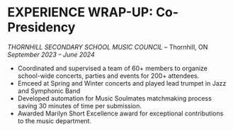 
# EXPERIENCE WRAP-UP: Co-Presidency   
*THORNHILL SECONDARY SCHOOL MUSIC COUNCIL* – Thornhill, ON  
*September 2023 – June 2024*

- Coordinated and supervised a team of 60+ members to organize school-wide concerts, parties and events for 200+ attendees.  
- Emceed at Spring and Winter concerts and played lead trumpet in Jazz and Symphonic Band
- Developed automation for Music Soulmates matchmaking process saving 30 minutes of time per submission.  
- Awarded Marilyn Short Excellence award for exceptional contributions to the music department.


